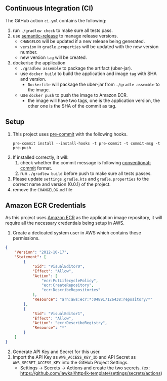 Continuous Integration (CI)
---
The GitHub action `ci.yml` contains the following:
1. run `./gradlew check` to make sure all tests pass.
2. use [semantic-release](https://github.com/semantic-release/semantic-release) to manage release versions.
    - `CHANGELOG` will be updated if a new release being generated.
    - `version` in `gradle.properties` will be updated with the new version number.
    - new version `tag` will be created.
3. dockerise the application
    - `./gradlew assemble` to package the artifact (uber-jar).
    - use `docker build` to build the application and image `tag` with SHA and version.
      - `Dockerfile` will package the uber-jar from `./gradle assemble` to the image.
    - use `docker push` to push the image to Amazon ECR.
      - the image will have two tags, one is the application version, the other one is the SHA of the commit as tag.

Setup
---
1. This project uses [pre-commit](https://pre-commit.com) with the following hooks. 
   ```shell
   pre-commit install --install-hooks -t pre-commit -t commit-msg -t pre-push
   ```
2. If installed correctly, it will:
   1. check whether the commit message is following [conventional-commit](https://www.conventionalcommits.org/en/v1.0.0/) format.
   2. run `./gradlew build` before push to make sure all tests passes.
3. Please update `settings.gradle.kts` and `gradle.properties` to the correct name and version (0.0.1) of the project.
4. remove the `CHANGELOG.md` file

Amazon ECR Credentials
---
As this project uses [Amazon ECR](https://aws.amazon.com/ecr/) as the application image repository, 
it will require all the necessary credentials being setup in AWS.

1. Create a dedicated system user in AWS which contains these permissions.
```json
{
    "Version": "2012-10-17",
    "Statement": [
        {
            "Sid": "VisualEditor0",
            "Effect": "Allow",
            "Action": [
                "ecr:PutLifecyclePolicy",
                "ecr:CreateRepository",
                "ecr:DescribeRepositories"
            ],
            "Resource": "arn:aws:ecr:*:048917126438:repository/*"
        },
        {
            "Sid": "VisualEditor1",
            "Effect": "Allow",
            "Action": "ecr:DescribeRegistry",
            "Resource": "*"
        }
    ]
}
```
2. Generate API Key and Secret for this user.
3. Import the API Key as `AWS_ACCESS_KEY_ID` and API Secret as `AWS_SECRET_ACCESS_KEY` into the GitHub Project Settings.
   - Settings -> Secrets -> Actions and create the two secrets. (ex: https://github.com/lawkai/http4k-template/settings/secrets/actions)
